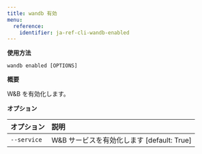 ```yaml
---
title: wandb 有効
menu:
  reference:
    identifier: ja-ref-cli-wandb-enabled
---
```


**使用方法**

`wandb enabled [OPTIONS]`

**概要**

W&B を有効化します。

**オプション**

| **オプション** | **説明** |
| :--- | :--- |
| `--service` | W&B サービスを有効化します  [default: True] |